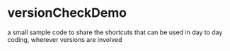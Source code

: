 # versionCheckDemo
a small sample code to share the shortcuts that can be used in day to day coding, wherever versions are involved
